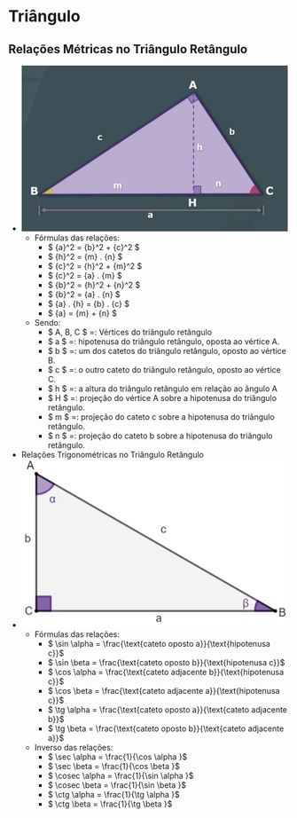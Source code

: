# Triângulo

## Relações Métricas no Triângulo Retângulo
- ![](img/relacoes-metricas-triangulo-retangulo.png)
    - Fórmulas das relações:
        - $ {a}^2 = {b}^2 + {c}^2 $
        - $ {h}^2 = {m} . {n} $
        - $ {c}^2 = {h}^2 + {m}^2 $
        - $ {c}^2 = {a} . {m} $
        - $ {b}^2 = {h}^2 + {n}^2 $
        - $ {b}^2 = {a} . {n} $
        - $ {a} . {h} = {b} . {c} $
        - $ {a} = {m} + {n} $
    - Sendo:
        - $ A, B, C $ =: Vértices do triângulo retângulo
        - $ a $ =: hipotenusa do triângulo retângulo, oposta ao vértice A.
        - $ b $ =: um dos catetos do triângulo retângulo, oposto ao vértice B.
        - $ c $ =: o outro cateto do triângulo retângulo, oposto ao vértice C.
        - $ h $ =: a altura do triângulo retângulo em relação ao ângulo A
        - $ H $ =: projeção do vértice A sobre a hipotenusa do triângulo retângulo.
        - $ m $ =: projeção do cateto c sobre a hipotenusa do triângulo retângulo.
        - $ n $ =: projeção do cateto b sobre a hipotenusa do triângulo retângulo.
- Relações Trigonométricas no Triângulo Retângulo
- ![](img/relacoes-trigonometricas-triangulo-retangulo.png)
    - Fórmulas das relações:
        - $ \sin \alpha = \frac{\text{cateto oposto a}}{\text{hipotenusa c}}$
        - $ \sin \beta = \frac{\text{cateto oposto b}}{\text{hipotenusa c}}$
        - $ \cos \alpha = \frac{\text{cateto adjacente b}}{\text{hipotenusa c}}$
        - $ \cos \beta = \frac{\text{cateto adjacente a}}{\text{hipotenusa c}}$
        - $ \tg \alpha = \frac{\text{cateto oposto a}}{\text{cateto adjacente b}}$
        - $ \tg \beta = \frac{\text{cateto oposto b}}{\text{cateto adjacente a}}$
    - Inverso das relações:
        - $ \sec \alpha = \frac{1}{\cos \alpha }$
        - $ \sec \beta = \frac{1}{\cos \beta }$
        - $ \cosec \alpha = \frac{1}{\sin \alpha }$
        - $ \cosec \beta = \frac{1}{\sin \beta }$
        - $ \ctg \alpha = \frac{1}{\tg \alpha }$
        - $ \ctg \beta = \frac{1}{\tg \beta }$
